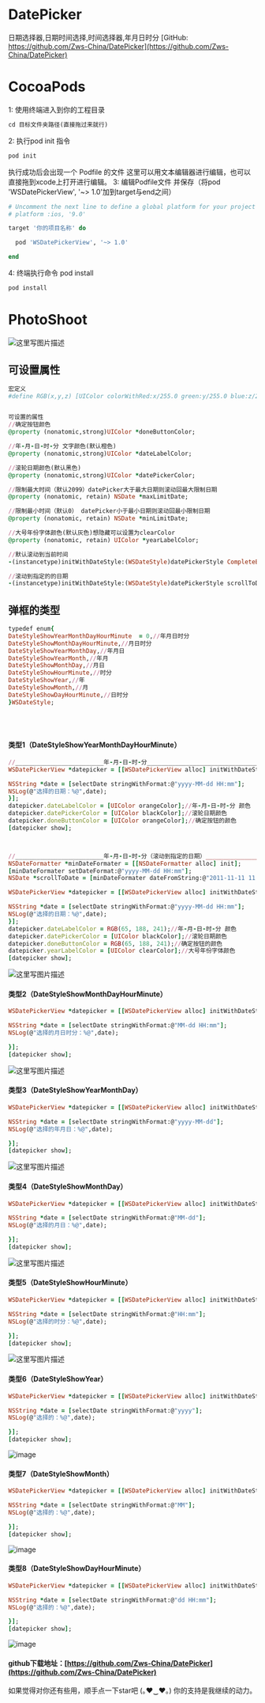 # DatePicker
日期选择器,日期时间选择,时间选择器,年月日时分
[GitHub: https://github.com/Zws-China/DatePicker](https://github.com/Zws-China/DatePicker)


# CocoaPods
1: 使用终端进入到你的工程目录
```ruby
cd 目标文件夹路径(直接拖过来就行)
```
2: 执行pod init 指令
```ruby
pod init
```
执行成功后会出现一个 Podfile 的文件 这里可以用文本编辑器进行编辑，也可以直接拖到xcode上打开进行编辑。
3: 编辑Podfile文件 并保存（将pod 'WSDatePickerView', '~> 1.0'加到target与end之间）
```ruby
# Uncomment the next line to define a global platform for your project
# platform :ios, '9.0'

target '你的项目名称' do

  pod 'WSDatePickerView', '~> 1.0'

end
```
4: 终端执行命令 pod install
```ruby
pod install
```



# PhotoShoot
![这里写图片描述](https://github.com/Zws-China/.../blob/master/datepicker1.png)


## 可设置属性
```ruby
宏定义
#define RGB(x,y,z) [UIColor colorWithRed:x/255.0 green:y/255.0 blue:z/255.0 alpha:1.0]


可设置的属性
//确定按钮颜色
@property (nonatomic,strong)UIColor *doneButtonColor;

//年-月-日-时-分 文字颜色(默认橙色)
@property (nonatomic,strong)UIColor *dateLabelColor;

//滚轮日期颜色(默认黑色)
@property (nonatomic,strong)UIColor *datePickerColor;

//限制最大时间（默认2099）datePicker大于最大日期则滚动回最大限制日期
@property (nonatomic, retain) NSDate *maxLimitDate;

//限制最小时间（默认0） datePicker小于最小日期则滚动回最小限制日期
@property (nonatomic, retain) NSDate *minLimitDate;

//大号年份字体颜色(默认灰色)想隐藏可以设置为clearColor
@property (nonatomic, retain) UIColor *yearLabelColor;

//默认滚动到当前时间
-(instancetype)initWithDateStyle:(WSDateStyle)datePickerStyle CompleteBlock:(void(^)(NSDate *))completeBlock;

//滚动到指定的的日期
-(instancetype)initWithDateStyle:(WSDateStyle)datePickerStyle scrollToDate:(NSDate *)scrollToDate CompleteBlock:(void(^)(NSDate *))completeBlock;


```


## 弹框的类型
```ruby
typedef enum{
DateStyleShowYearMonthDayHourMinute  = 0,//年月日时分
DateStyleShowMonthDayHourMinute,//月日时分
DateStyleShowYearMonthDay,//年月日
DateStyleShowYearMonth,//年月
DateStyleShowMonthDay,//月日
DateStyleShowHourMinute,//时分
DateStyleShowYear,//年
DateStyleShowMonth,//月
DateStyleShowDayHourMinute,//日时分
}WSDateStyle;

```
<br><br>
#### 类型1（DateStyleShowYearMonthDayHourMinute）<br>
```ruby
//_________________________年-月-日-时-分____________________________________________
WSDatePickerView *datepicker = [[WSDatePickerView alloc] initWithDateStyle:DateStyleShowYearMonthDayHourMinute CompleteBlock:^(NSDate *selectDate) {

NSString *date = [selectDate stringWithFormat:@"yyyy-MM-dd HH:mm"];
NSLog(@"选择的日期：%@",date);
}];
datepicker.dateLabelColor = [UIColor orangeColor];//年-月-日-时-分 颜色
datepicker.datePickerColor = [UIColor blackColor];//滚轮日期颜色
datepicker.doneButtonColor = [UIColor orangeColor];//确定按钮的颜色
[datepicker show];



//_________________________年-月-日-时-分（滚动到指定的日期）_________________________
NSDateFormatter *minDateFormater = [[NSDateFormatter alloc] init];
[minDateFormater setDateFormat:@"yyyy-MM-dd HH:mm"];
NSDate *scrollToDate = [minDateFormater dateFromString:@"2011-11-11 11:11"];

WSDatePickerView *datepicker = [[WSDatePickerView alloc] initWithDateStyle:DateStyleShowYearMonthDayHourMinute scrollToDate:scrollToDate CompleteBlock:^(NSDate *selectDate) {

NSString *date = [selectDate stringWithFormat:@"yyyy-MM-dd HH:mm"];
NSLog(@"选择的日期：%@",date);
}];
datepicker.dateLabelColor = RGB(65, 188, 241);//年-月-日-时-分 颜色
datepicker.datePickerColor = [UIColor blackColor];//滚轮日期颜色
datepicker.doneButtonColor = RGB(65, 188, 241);//确定按钮的颜色
datepicker.yearLabelColor = [UIColor clearColor];//大号年份字体颜色
[datepicker show];

```
![这里写图片描述](https://github.com/Zws-China/.../blob/master/datepicker1.png)

#### 类型2（DateStyleShowMonthDayHourMinute）<br>
```ruby
WSDatePickerView *datepicker = [[WSDatePickerView alloc] initWithDateStyle:DateStyleShowMonthDayHourMinute CompleteBlock:^(NSDate *selectDate) {

NSString *date = [selectDate stringWithFormat:@"MM-dd HH:mm"];
NSLog(@"选择的月日时分：%@",date);

}];
[datepicker show];

```
![这里写图片描述](https://github.com/Zws-China/.../blob/master/datepicker2.png)

#### 类型3（DateStyleShowYearMonthDay）<br>
```ruby
WSDatePickerView *datepicker = [[WSDatePickerView alloc] initWithDateStyle:DateStyleShowYearMonthDay CompleteBlock:^(NSDate *selectDate) {

NSString *date = [selectDate stringWithFormat:@"yyyy-MM-dd"];
NSLog(@"选择的年月日：%@",date);

}];
[datepicker show];

```
![这里写图片描述](https://github.com/Zws-China/.../blob/master/datepicker3.png)

#### 类型4（DateStyleShowMonthDay）<br>
```ruby
WSDatePickerView *datepicker = [[WSDatePickerView alloc] initWithDateStyle:DateStyleShowMonthDay CompleteBlock:^(NSDate *selectDate) {

NSString *date = [selectDate stringWithFormat:@"MM-dd"];
NSLog(@"选择的月日：%@",date);

}];
[datepicker show];

```
![这里写图片描述](https://github.com/Zws-China/.../blob/master/datepicker4.png)

#### 类型5（DateStyleShowHourMinute）<br>
```ruby
WSDatePickerView *datepicker = [[WSDatePickerView alloc] initWithDateStyle:DateStyleShowHourMinute CompleteBlock:^(NSDate *selectDate) {

NSString *date = [selectDate stringWithFormat:@"HH:mm"];
NSLog(@"选择的时分：%@",date);

}];
[datepicker show];

```
![这里写图片描述](https://github.com/Zws-China/.../blob/master/datepicker5.png)


#### 类型6（DateStyleShowYear）<br>
```ruby
WSDatePickerView *datepicker = [[WSDatePickerView alloc] initWithDateStyle:DateStyleShowYear CompleteBlock:^(NSDate *selectDate) {

NSString *date = [selectDate stringWithFormat:@"yyyy"];
NSLog(@"选择的：%@",date);

}];
[datepicker show];

```
![image](https://raw.githubusercontent.com/Zws-China/.../master/111.png)

#### 类型7（DateStyleShowMonth）<br>
```ruby
WSDatePickerView *datepicker = [[WSDatePickerView alloc] initWithDateStyle:DateStyleShowMonth CompleteBlock:^(NSDate *selectDate) {

NSString *date = [selectDate stringWithFormat:@"MM"];
NSLog(@"选择的：%@",date);

}];
[datepicker show];

```
![image](https://github.com/Zws-China/.../blob/master/222.png?raw=true)

#### 类型8（DateStyleShowDayHourMinute）<br>
```ruby
WSDatePickerView *datepicker = [[WSDatePickerView alloc] initWithDateStyle:DateStyleShowDayHourMinute CompleteBlock:^(NSDate *selectDate) {

NSString *date = [selectDate stringWithFormat:@"dd HH:mm"];
NSLog(@"选择的：%@",date);

}];
[datepicker show];

```
![image](https://github.com/Zws-China/.../blob/master/333.png?raw=true)


#### github下载地址：[https://github.com/Zws-China/DatePicker](https://github.com/Zws-China/DatePicker)

如果觉得对你还有些用，顺手点一下star吧 (｡♥‿♥｡)   你的支持是我继续的动力。<br>
